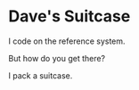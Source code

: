 Dave's Suitcase
===

I code on the reference system.

But how do you get there?

I pack a suitcase.

